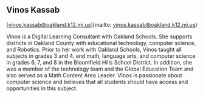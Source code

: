 ## Vinos Kassab

[vinos.kassab@oakland.k12.mi.us](mailto: vinos.kassab@oakland.k12.mi.us)

Vinos is a Digital Learning Consultant with Oakland Schools.  She supports districts in Oakland County with educational technology, computer science, and Robotics.  Prior to her work with Oakland Schools, Vinos taught all subjects in grades 3 and 4, and math, language arts, and computer science in grades 6, 7, and 8 in the Bloomfield Hills School District. In addition, she was a member of the technology team and the Global Education Team and also served as a Math Content Area Leader.  VInos is passionate about computer science and believes that all students should have access and opportunities in this subject.
